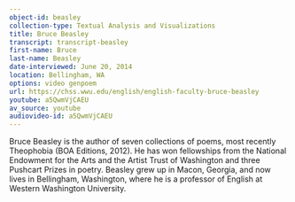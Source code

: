 ```yaml
---
object-id: beasley
collection-type: Textual Analysis and Visualizations 
title: Bruce Beasley
transcript: transcript-beasley
first-name: Bruce
last-name: Beasley
date-interviewed: June 20, 2014
location: Bellingham, WA
options: video genpoem
url: https://chss.wwu.edu/english/english-faculty-bruce-beasley
youtube: a5QwmVjCAEU
av_source: youtube
audiovideo-id: a5QwmVjCAEU
---
```


 Bruce Beasley is the author of seven collections of poems, most recently Theophobia (BOA Editions, 2012). He has won fellowships from the National Endowment for the Arts and the Artist Trust of Washington and three Pushcart Prizes in poetry. Beasley grew up in Macon, Georgia, and now lives in Bellingham, Washington, where he is a professor of English at Western Washington University.
